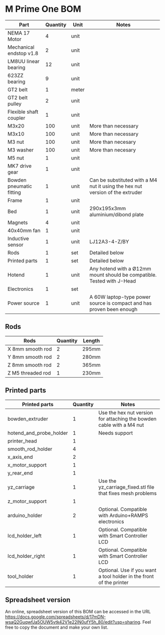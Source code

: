 # M Prime One BOM

|           Part           | Quantity |  Unit |                                     Notes                                     |
| ------------------------ | -------- | ----- | ----------------------------------------------------------------------------- |
| NEMA 17 Motor            |        4 | unit  |                                                                               |
| Mechanical endstop v1.8  |        2 | unit  |                                                                               |
| LM8UU linear bearing     |       12 | unit  |                                                                               |
| 623ZZ bearing            |        9 | unit  |                                                                               |
| GT2 belt                 |        1 | meter |                                                                               |
| GT2 belt pulley          |        2 | unit  |                                                                               |
| Flexible shaft coupler   |        1 | unit  |                                                                               |
| M3x20                    |      100 | unit  | More than necessary                                                           |
| M3x10                    |      100 | unit  | More than necessary                                                           |
| M3 nut                   |      100 | unit  | More than necesary                                                            |
| M3 washer                |      100 | unit  | More than necesary                                                            |
| M5 nut                   |        1 | unit  |                                                                               |
| MK7 drive gear           |        1 | unit  |                                                                               |
| Bowden pneumatic fitting |        1 | unit  | Can be substituted with a M4 nut it using the hex nut version of the extruder |
| Frame                    |        1 | unit  |                                                                               |
| Bed                      |        1 | unit  | 290x195x3mm aluminium/dibond plate                                            |
| Magnets                  |        4 | unit  |                                                                               |
| 40x40mm fan              |        1 | unit  |                                                                               |
| Inductive sensor         |        1 | unit  | LJ12A3-4-Z/BY                                                                 |
| Rods                     |        1 | set   | Detailed below                                                                |
| Printed parts            |        1 | set   | Detailed below                                                                |
| Hotend                   |        1 | unit  | ‎Any hotend with a Ø12mm mount should be compatible. Tested with J-Head       |
| Electronics              |        1 | set   |                                                                               |
| Power source             |        1 | unit  | A 60W laptop-type power source is compact and has proven been enough          |

## Rods
			
|        Rods       | Quantity | Length |
| ----------------- | -------- | ------ |
| X 8mm smooth rod  |        2 | 295mm  |
| Y 8mm smooth rod  |        2 | 280mm  |
| Z 8mm smooth rod  |        2 | 365mm  |
| Z M5 threaded rod |        1 | 230mm  |
			
## Printed parts
	
|      Printed parts      | Quantity |                                Notes                                 |
| ----------------------- | -------- | -------------------------------------------------------------------- |
| bowden_extruder         |        1 | Use the hex nut version for attaching the bowden cable with a M4 nut |
| hotend_and_probe_holder |        1 | Needs support                                                        |
| printer_head            |        1 |                                                                      |
| smooth_rod_holder       |        4 |                                                                      |
| x_axis_end              |        2 |                                                                      |
| x_motor_support         |        1 |                                                                      |
| y_rear_end              |        1 |                                                                      |
| yz_carriage             |        1 | Use the yz_carriage_fixed.stl file that fixes mesh problems          |
| z_motor_support         |        1 |                                                                      |
| arduino_holder          |        2 | Optional. Compatible with Arduino+RAMPS electronics                  |
| lcd_holder_left         |        1 | Optional. Compatible with Smart Controller LCD                       |
| lcd_holder_right        |        1 | Optional. Compatible with Smart Controller LCD                       |
| tool_holder             |        1 | Optional. Use if you want a tool holder in the front of the printer  |

## Spreadsheet version

An online, spreadsheet version of this BOM can be accessed in the URL https://docs.google.com/spreadsheets/d/17mDN-wsaQ2GuqwfJa5OUW5vtk42V1e22lN0ufY5h_80/edit?usp=sharing. Feel free to copy the document and make your own list.
